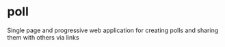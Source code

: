 # poll

Single page and progressive web application for creating polls and sharing them with others via links
